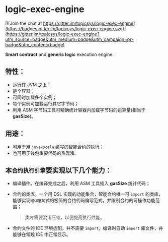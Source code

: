 # logic-exec-engine

[![Join the chat at https://gitter.im/topicsys/logic-exec-engine](https://badges.gitter.im/topicsys/logic-exec-engine.svg)](https://gitter.im/topicsys/logic-exec-engine?utm_source=badge&utm_medium=badge&utm_campaign=pr-badge&utm_content=badge)

**Smart contract** and **generic logic** execution engine.

## 特性：

- 运行在 JVM 之上；
- 是个容器；
- 可同时加载多个实例；
- 每个实例可加载运行其它字节码；
- 利用 ASM 字节码工具可精确统计容器内加载字节码的运算量(相当于 **gasSize**)。

## 用途：
- 可用于用 `java/scala` 编写的智能合约的执行；
- 也可用于钱包重要代码的热混淆。

## 本`合约执行引擎`要实现以下几个能力：

- 编译插件。在编译完成之后，利用 ASM 工具插入 **gasSize** 统计代码；

- 合约的类库。一个用 DSL 实现的功能集合，智能合约唯一可 `import` 的类库，能够实现`组词造句`式的极简的合约代码编写范式，并限制合约的可操作功能范围；
  > 类库需要混淆压缩，以便提高执行性能。

- 合约文件的 IDE 环境适配。并不需要 `import`，编译时自动 `import` 库文件，并能够在常规 IDE 中正常显示。
